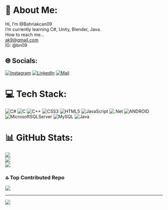 # 💫 About Me:
Hi, I’m @Bahriakcan09<br>I’m currently learning C#, Unity, Blender, Java.<br>How to reach me...<br>ak9@gmail.com<br> İG: @bn09


## 🌐 Socials:
[![Instagram](https://img.shields.io/badge/Instagram-%23E4405F.svg?logo=Instagram&logoColor=white)](https://instagram.com/bahriakcan09) [![LinkedIn](https://img.shields.io/badge/LinkedIn-%230077B5.svg?logo=linkedin&logoColor=white)](https://linkedin.com/in/bahriakcan09) [![Mail](https://img.shields.io/badge/Mail%20Adress-%23E4405F.svg?logo=&logoColor=white)](mailto:akcan750bahri09@gmail.com) 

# 💻 Tech Stack:
![C#](https://img.shields.io/badge/c%23-%23239120.svg?style=for-the-badge&logo=c-sharp&logoColor=white) ![C](https://img.shields.io/badge/c-%2300599C.svg?style=for-the-badge&logo=c&logoColor=white) ![C++](https://img.shields.io/badge/c++-%2300599C.svg?style=for-the-badge&logo=c%2B%2B&logoColor=white) ![CSS3](https://img.shields.io/badge/css3-%231572B6.svg?style=for-the-badge&logo=css3&logoColor=white) ![HTML5](https://img.shields.io/badge/html5-%23E34F26.svg?style=for-the-badge&logo=html5&logoColor=white) ![JavaScript](https://img.shields.io/badge/javascript-%23323330.svg?style=for-the-badge&logo=javascript&logoColor=%23F7DF1E) ![.Net](https://img.shields.io/badge/.NET-5C2D91?style=for-the-badge&logo=.net&logoColor=white) ![ANDROID](https://img.shields.io/badge/android-%2320232a.svg?style=for-the-badge&logo=android&logoColor=%a4c639) ![MicrosoftSQLServer](https://img.shields.io/badge/Microsoft%20SQL%20Sever-CC2927?style=for-the-badge&logo=microsoft%20sql%20server&logoColor=white) ![MySQL](https://img.shields.io/badge/mysql-%2300f.svg?style=for-the-badge&logo=mysql&logoColor=white) ![Java](https://img.shields.io/badge/java-%23ED8B00.svg?style=for-the-badge&logo=java&logoColor=white)
# 📊 GitHub Stats:
![](https://github-readme-stats.vercel.app/api?username=bahriakcan09&theme=radical&hide_border=false&include_all_commits=true&count_private=true)<br/>
![](https://github-readme-streak-stats.herokuapp.com/?user=bahriakcan09&theme=radical&hide_border=false)<br/>
![](https://github-readme-stats.vercel.app/api/top-langs/?username=bahriakcan09&theme=radical&hide_border=false&include_all_commits=true&count_private=true&layout=compact)

### 🔝 Top Contributed Repo
![](https://github-contributor-stats.vercel.app/api?username=bahriakcan09&limit=5&theme=dark&combine_all_yearly_contributions=true)

---
[![](https://visitcount.itsvg.in/api?id=bahriakcan09&icon=7&color=0)](https://visitcount.itsvg.in)

<!-- Proudly created with GPRM ( https://gprm.itsvg.in ) -->
